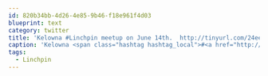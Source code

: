```yaml
---
id: 820b34bb-4d26-4e85-9b46-f18e961f4d03
blueprint: text
category: twitter
title: 'Kelowna #Linchpin meetup on June 14th.  http://tinyurl.com/24ee3xj Are you going?'
caption: 'Kelowna <span class="hashtag hashtag_local">#<a href="http://tweettemp.darylchymko.ca/?tag=linchpin">Linchpin</a> meetup on June 14th.  http://tinyurl.com/24ee3xj Are you going?'
tags:
  - Linchpin
---
```

